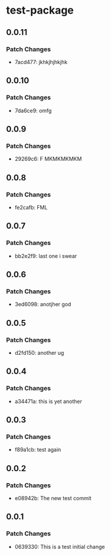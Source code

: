 # test-package

## 0.0.11

### Patch Changes

-   7acd477: jkhkjhjhkjhk

## 0.0.10

### Patch Changes

-   7da6ce9: omfg

## 0.0.9

### Patch Changes

-   29269c6: F MKMKMKMKM

## 0.0.8

### Patch Changes

-   fe2cafb: FML

## 0.0.7

### Patch Changes

-   bb2e2f9: last one i swear

## 0.0.6

### Patch Changes

-   3ed6098: anotjher god

## 0.0.5

### Patch Changes

-   d2fd150: another ug

## 0.0.4

### Patch Changes

-   a34471a: this is yet another

## 0.0.3

### Patch Changes

-   f89a1cb: test again

## 0.0.2

### Patch Changes

-   e08942b: The new test commit

## 0.0.1

### Patch Changes

-   0639330: This is a test initial change
